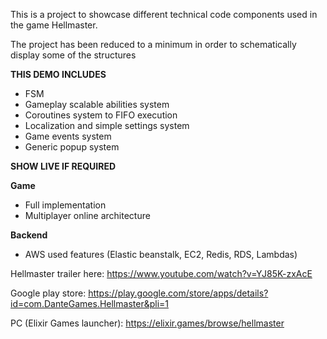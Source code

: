 This is a project to showcase different technical code components used in the game Hellmaster.

The project has been reduced to a minimum in order to schematically display some of the structures

<b>THIS DEMO INCLUDES</b>
- FSM
- Gameplay scalable abilities system
- Coroutines system to FIFO execution
- Localization and simple settings system
- Game events system
- Generic popup system

<b>SHOW LIVE IF REQUIRED</b>

<b>Game</b>
- Full implementation
- Multiplayer online architecture

<b>Backend</b>
- AWS used features (Elastic beanstalk, EC2, Redis, RDS, Lambdas)

Hellmaster trailer here: https://www.youtube.com/watch?v=YJ85K-zxAcE

Google play store: https://play.google.com/store/apps/details?id=com.DanteGames.Hellmaster&pli=1

PC (Elixir Games launcher): https://elixir.games/browse/hellmaster

